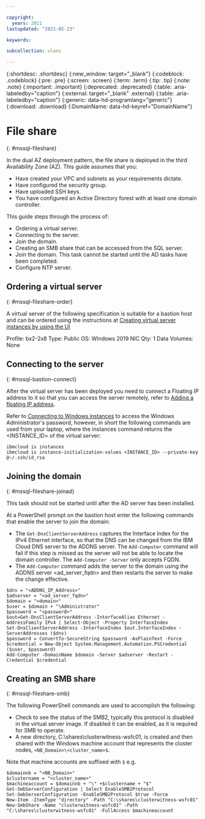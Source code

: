 ```yaml
---

copyright:
  years: 2021
lastupdated: "2021-05-23"

keywords:

subcollection: vlans

---
```


{:shortdesc: .shortdesc}
{:new_window: target="_blank"}
{:codeblock: .codeblock}
{:pre: .pre}
{:screen: .screen}
{:term: .term}
{:tip: .tip}
{:note: .note}
{:important: .important}
{:deprecated: .deprecated}
{:table: .aria-labeledby="caption"}
{:external: target="_blank" .external}
{:table: .aria-labeledby="caption"}
{:generic: data-hd-programlang="generic"}
{:download: .download}
{:DomainName: data-hd-keyref="DomainName"}

# File share
{: #mssql-fileshare}

In the dual AZ deployment pattern, the file share is deployed in the third Availability Zone (AZ). This guide assumes that you:

* Have created your VPC and subnets as your requirements dictate.
* Have configured the security group.
* Have uploaded SSH keys.
* You have configured an Active Directory forest with at least one domain controller.

This guide steps through the process of:

* Ordering a virtual server.
* Connecting to the server.
* Join the domain.
* Creating an SMB share that can be accessed from the SQL server.
* Join the domain. This task cannot be started until the AD tasks have been completed.
* Configure NTP server.

## Ordering a virtual server
{: #mssql-fileshare-order}

A virtual server of the following specification is suitable for a bastion host and can be ordered using the instructions at [Creating virtual server instances by using the UI](/docs/vpc?topic=vpc-creating-virtual-servers)

Profile: bx2-2x8
Type: Public
OS: WIndows 2019
NIC Qty: 1
Data Volumes: None


## Connecting to the server
{: #mssql-bastion-connect}

After the virtual server has been deployed you need to connect a Floating IP address to it so that you can access the server remotely, refer to [Adding a floating IP address](/docs/vpc?topic=vpc-using-instance-vnics#adding-floating-ip).

Refer to [Connecting to Windows instances](/docs/vpc?topic=vpc-vsi_is_connecting_windows) to access the Windows Administrator's password, however, in short the following commands are used from your laptop, where the instances command returns the <INSTANCE_ID> of the virtual server:

```
ibmcloud is instances
ibmcloud is instance-initialization-values <INSTANCE_ID> --private-key @~/.ssh/id_rsa
```

## Joining the domain
{: #mssql-fileshare-joinad}

This task should not be started until after the AD server has been installed.

At a PowerShell prompt on the bastion host enter the following commands that enable the server to join the domain:

* The `Get-DnsClientServerAddress` captures the Interface Index for the IPv4 Ethernet interface, so that the DNS can be changed from the IBM Cloud DNS server to the ADDNS server. The `Add-Computer` command will fail if this step is missed as the server will not be able to locate the domain controller. The `Add-Computer -Server` only accepts FQDN.
* The `Add-Computer` command adds the server to the domain <domain> using the ADDNS server <ad_server_fqdn> and then restarts the server to make the change effective.

```
$dns = "<ADDNS_IP_Address>"
$adserver = "<ad_server_fqdn>"
$domain = "<domain>"
$user = $domain + "\Administrator"
$password = "<password>"
$out=Get-DnsClientServerAddress -InterfaceAlias Ethernet -AddressFamily IPv4 | Select-Object -Property InterfaceIndex
Set-DnsClientServerAddress -InterfaceIndex $out.InterfaceIndex -ServerAddresses ($dns)
$password = ConvertTo-SecureString $password -AsPlainText -Force
$credential = New-Object System.Management.Automation.PSCredential ($user, $password)
Add-Computer -DomainName $domain -Server $adserver -Restart -Credential $credential
```

## Creating an SMB share
{: #mssql-fileshare-smb}

The following PowerShell commands are used to accomplish the following:

* Check to see the status of the SMB2, typically this protocol is disabled in the virtual server image. If disabled it can be enabled, as it is required for SMB to operate.
* A new directory, C:\shares\clusterwitness-wsfc01, is created and then shared with the Windows machine account that represents the cluster nodes, `<NB_Domain>\<cluster_name>$`.

Note that machine accounts are suffixed with `$` e.g.

```
$domainnb = "<NB_Domain>"
$clustername = "<cluster_name>"
$machineaccount = $domainnb + "\" +$clustername + "$"
Get-SmbServerConfiguration | Select EnableSMB2Protocol
Set-SmbServerConfiguration -EnableSMB2Protocol $true -Force
New-Item -ItemType "directory" -Path "C:\shares\clusterwitness-wsfc01"
New-SmbShare -Name "clusterwitness-wsfc01" -Path "C:\shares\clusterwitness-wsfc01" -FullAccess $machineaccount
```
